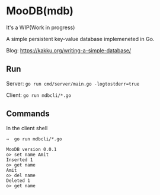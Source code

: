 # MooDB(mdb)

It's a WIP(Work in progress)

A simple persistent key-value database implemeneted in Go.

Blog: https://kakku.org/writing-a-simple-database/


## Run

Server: `go run cmd/server/main.go -logtostderr=true`

Client: `go run mdbcli/*.go`

## Commands

In the client shell

```
⇒  go run mdbcli/*.go
```

```
MooDB version 0.0.1
o> set name Amit
Inserted 1
o> get name
Amit
o> del name
Deleted 1
o> get name

```